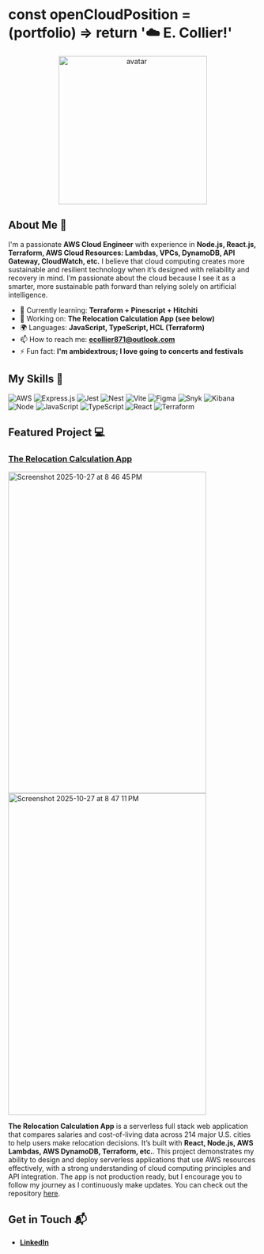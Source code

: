 # const openCloudPosition = (portfolio) => return '☁️ E. Collier!' 

<p align="center">
  <img 
    src="https://github.com/user-attachments/assets/77f34f2c-d611-4d33-bad3-a2a1b173cd79" 
    alt="avatar" 
    width="300" 
    height="300"
  />
</p>

## About Me 🚀

I'm a passionate **AWS Cloud Engineer** with experience in **Node.js, React.js, Terraform, AWS Cloud Resources: Lambdas, VPCs, DynamoDB, API Gateway, CloudWatch, etc.** I believe that cloud computing creates more sustainable and resilient technology when it’s designed with reliability and recovery in mind. I’m passionate about the cloud because I see it as a smarter, more sustainable path forward than relying solely on artificial intelligence.

- 🌱 Currently learning: **Terraform + Pinescript + Hitchiti**
- 🔭 Working on: **The Relocation Calculation App (see below)**
- 🌍 Languages: **JavaScript, TypeScript, HCL (Terraform)**
- 📫 How to reach me: **ecollier871@outlook.com**
- ⚡ Fun fact: **I'm ambidextrous; I love going to concerts and festivals**

## My Skills 🧠

![AWS](https://img.shields.io/badge/Amazon_Web_Services-FF9900?style=for-the-badge&logo=amazonwebservices&logoColor=white)
![Express.js](https://img.shields.io/badge/Express%20js-000000?style=for-the-badge&logo=express&logoColor=white)
![Jest](https://img.shields.io/badge/Jest-C21325?style=for-the-badge&logo=jest&logoColor=white)
![Nest](https://img.shields.io/badge/nestjs-E0234E?style=for-the-badge&logo=nestjs&logoColor=white)
![Vite](https://img.shields.io/badge/Vite-B73BFE?style=for-the-badge&logo=vite&logoColor=FFD62E)
![Figma](https://img.shields.io/badge/Figma-F24E1E?style=for-the-badge&logo=figma&logoColor=white)
![Snyk](https://img.shields.io/badge/Snyk-4C4A73?style=for-the-badge&logo=snyk&logoColor=white)
![Kibana](https://img.shields.io/badge/Kibana-005571?style=for-the-badge&logo=Kibana&logoColor=white)
![Node](https://img.shields.io/badge/Node%20js-339933?style=for-the-badge&logo=nodedotjs&logoColor=white)
![JavaScript](https://img.shields.io/badge/JavaScript-323330?style=for-the-badge&logo=javascript&logoColor=F7DF1E)
![TypeScript](https://img.shields.io/badge/TypeScript-007ACC?style=for-the-badge&logo=typescript&logoColor=white)
![React](https://img.shields.io/badge/React-20232A?style=for-the-badge&logo=react&logoColor=61DAFB)
![Terraform](https://img.shields.io/badge/Terraform-7B42BC?style=for-the-badge&logo=terraform&logoColor=white)


## Featured Project 💻

### [The Relocation Calculation App](project_1_link)

<img width="400" height="650" alt="Screenshot 2025-10-27 at 8 46 45 PM" src="https://github.com/user-attachments/assets/27e72b7e-d84e-4ac9-a194-8a35a6eb5e4c" />
<img width="400" height="650" alt="Screenshot 2025-10-27 at 8 47 11 PM" src="https://github.com/user-attachments/assets/d17f1beb-b762-40ac-aa3d-7ff15c2272d9" />


**The Relocation Calculation App** is a serverless full stack web application that compares salaries and cost-of-living data across 214 major U.S. cities to help users make relocation decisions. It’s built with **React, Node.js, AWS Lambdas, AWS DynamoDB, Terraform, etc.**. This project demonstrates my ability to design and deploy serverless applications that use AWS resources effectively, with a strong understanding of cloud computing principles and API integration. The app is not production ready, but I encourage you to follow my journey as I continuously make updates. You can check out the repository [here](https://github.com/Ecce0/AIRelocationApp/tree/dev).

## Get in Touch 📬
- **[LinkedIn](https://linkedin.com/in/ericacollier)**

